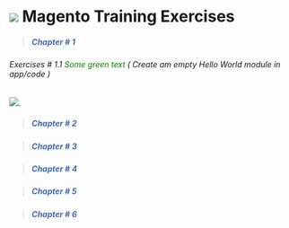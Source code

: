 # ![](https://th.bing.com/th?id=ODLS.194d04fb-feff-41d9-b83c-1cbe98afa6ec&w=32&h=32&o=6&pid=13.1) **<font color=""> Magento Training Exercises</font>**

>##### **<font color="#4267b2"> Chapter # 1</font>**

###### Exercises # 1.1 <font color="green"> Some green text </font>( Create am empty Hello World module in app/code )</p>

![](https://i.ibb.co/9qDWBsy/Screenshot-from-2020-09-16-18-52-49.png).


>##### **<font color="#4267b2"> Chapter # 2</font>**  

>##### **<font color="#4267b2"> Chapter # 3</font>**  

>##### **<font color="#4267b2"> Chapter # 4</font>**  

>##### **<font color="#4267b2"> Chapter # 5</font>**  

>##### **<font color="#4267b2"> Chapter # 6</font>**  
